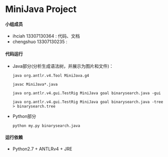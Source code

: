 # MiniJava Project

#### 小组成员
- ihciah 13307130364 : 代码、文档
- chengshuo 13307130235 :

#### 代码运行
- Java部分(分析生成语法树，并展示为图片和文件)：

  `java org.antlr.v4.Tool MiniJava.g4`

  `javac MiniJava*.java`

  `java org.antlr.v4.gui.TestRig MiniJava goal binarysearch.java -gui`

  `java org.antlr.v4.gui.TestRig MiniJava goal binarysearch.java -tree > binarysearch.tree`

- Python部分

  `python my.py binarysearch.java`

#### 运行依赖
- Python2.7 + ANTLRv4 + JRE

